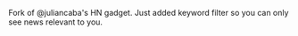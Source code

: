 Fork of @juliancaba's HN gadget. Just added keyword filter so you can only see news relevant to you.
